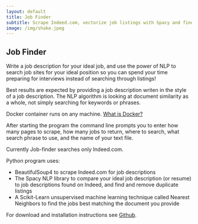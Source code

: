 ```yaml
---
layout: default
title: Job Finder
subtitle: Scrape Indeed.com, vectorize job listings with Spacy and find job descriptions similar to resume with scikit-learn KNN.
image: /img/shake.jpeg
---
```


## Job Finder
Write a job description for your ideal job, and use the power of NLP to search job sites for your ideal position so you can spend your time preparing for interviews instead of searching through listings!

Best results are expected by providing a job description writen in the style of a job description. The NLP algorithm is looking at document similarity as a whole, not simply searching for keywords or phrases.

Docker container runs on any machine. [What is Docker?](https://docs.docker.com/engine/docker-overview/)

After starting the program the command line prompts you to enter how many pages to scrape, how many jobs to return, where to search, what search phrase to use, and the name of your text file.

Currently Job-finder searches only Indeed.com.

Python program uses:
- BeautifulSoup4 to scrape Indeed.com for job descriptions
- The Spacy NLP library to compare your ideal job description (or resume) to job descriptions found on Indeed, and find and remove duplicate listings
- A Scikit-Learn unsupervised machine learning technique called Nearest Neighbors to find the jobs best matching the document you provide

For download and installation instructions see [Github](https://github.com/llpk79/Job-finder/packages/111889).
